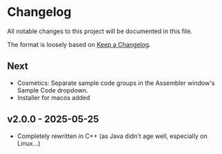 # Changelog

All notable changes to this project will be documented in this file.

The format is loosely based on [Keep a Changelog](https://keepachangelog.com/en/1.1.0/).

## Next

- Cosmetics: Separate sample code groups in the Assembler window's Sample Code dropdown.
- Installer for macos added

## v2.0.0 - 2025-05-25

- Completely rewritten in C++ (as Java didn't age well, especially on Linux...)
